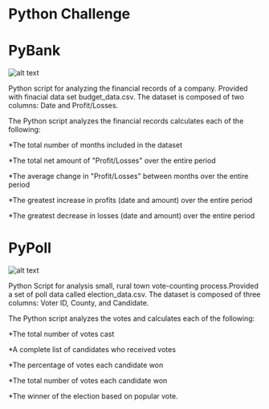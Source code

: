 # Python Challenge

# PyBank

![alt text](![revenue-per-lead](https://github.com/Rmblai02/Python-Challenge/assets/131097736/cc06bbdb-d0ee-43f0-9462-c57e53f83dbc))

Python script for analyzing the financial records of a company. Provided with finacial data set budget_data.csv. The dataset is composed of two columns: Date and Profit/Losses.

The Python script analyzes the financial records calculates each of the following:

  *The total number of months included in the dataset

  *The total net amount of "Profit/Losses" over the entire period

  *The average change in "Profit/Losses" between months over the entire period

  *The greatest increase in profits (date and amount) over the entire period

  *The greatest decrease in losses (date and amount) over the entire period

# PyPoll

![alt text](https://git.bootcampcontent.com/Northwestern-University/NU-VIRT-DATA-PT-04-2023-U-LOLC/-/raw/main/02-Homework/03-Python/Instructions/Starter_Code/Images/Vote_counting.png)

Python Script for analysis small, rural town vote-counting process.Provided a set of poll data called election_data.csv. The dataset is composed of three columns: Voter ID, County, and Candidate.

The Python script analyzes the votes and calculates each of the following:

  *The total number of votes cast

  *A complete list of candidates who received votes

  *The percentage of votes each candidate won

  *The total number of votes each candidate won

  *The winner of the election based on popular vote.

